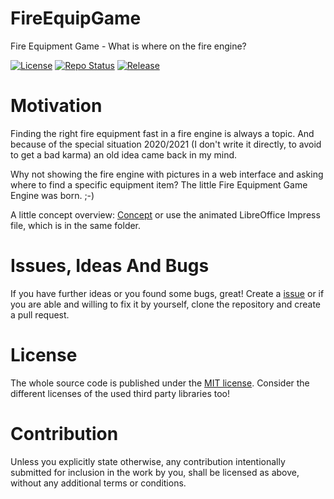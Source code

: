 # FireEquipGame
Fire Equipment Game - What is where on the fire engine?

[![License](https://img.shields.io/badge/license-MIT-blue.svg)](http://choosealicense.com/licenses/mit/)
[![Repo Status](https://www.repostatus.org/badges/latest/wip.svg)](https://www.repostatus.org/#wip)
[![Release](https://img.shields.io/github/release/BlueAndi/FireEquipGame.svg)](https://github.com/BlueAndi/FireEquipGame/releases)

# Motivation
Finding the right fire equipment fast in a fire engine is always a topic. And because of the  special situation 2020/2021 (I don't write it directly, to avoid to get a bad karma) an old idea came back in my mind.

Why not showing the fire engine with pictures in a web interface and asking where to find a specific equipment item? The little Fire Equipment Game Engine was born. ;-)

A little concept overview: [Concept](https://github.com/BlueAndi/FireEquipGame/blob/main/doc/FireEquipGame.pdf) or use the animated LibreOffice Impress file, which is in the same folder.

# Issues, Ideas And Bugs
If you have further ideas or you found some bugs, great! Create a [issue](https://github.com/BlueAndi/FireEquipGame/issues) or if you are able and willing to fix it by yourself, clone the repository and create a pull request.

# License
The whole source code is published under the [MIT license](http://choosealicense.com/licenses/mit/).
Consider the different licenses of the used third party libraries too!

# Contribution
Unless you explicitly state otherwise, any contribution intentionally submitted for inclusion in the work by you, shall be licensed as above, without any
additional terms or conditions.
